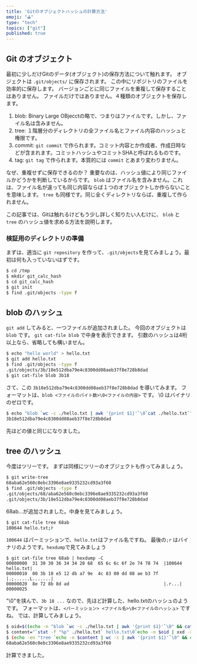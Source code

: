 ```yaml
---
title: 'Gitのオブジェクトハッシュの計算方法'
emoji: "⛳"
type: "tech"
topics: ["git"]
published: true
---
```


## Git のオブジェクト

最初に少しだけGitのデータ(オブジェクト)の保存方法について触れます。
オブジェクトは `.git/objects/` に保存されます。
この中にリポジトリのファイルを効率的に保存します。
バージョンごとに同じファイルを重複して保存することはありません。
ファイルだけではありません。４種類のオブジェクトを保存します。

1. blob: Binary Large OBjecctの略で、つまりはファイルです。しかし、ファイル名は含みません。
2. tree: １階層分のディレクトリの全ファイル名とファイル内容のハッシュと権限です。
3. commit: `git commit` で作られます。コミット内容とか作成者、作成日時などが含まれます。コミットハッシュやコミットSHAと呼ばれるものです。
4. tag: `git tag` で作られます。本質的には `commit` とあまり変わりません。

なぜ、重複せずに保存できるのか？
重要なのは、ハッシュ値により同じファイルかどうかを判断しているからです。
`blob` はファイル名を含みません。これは、ファイル名が違っても同じ内容ならば１つのオブジェクトしか作らないことを意味します。
`tree` も同様です。同じ全くディレクトリならば、重複して作られません。

この記事では、Gitは触れるけどもう少し詳しく知りたい人むけに、 `blob` と `tree` のハッシュ値を求める方法を説明します。

### 検証用のディレクトリの準備
まずは、適当に `git repository` を作って、`.git/objects`を見てみましょう。最初は何も入っていないはずです。
```bash
$ cd /tmp
$ mkdir git_calc_hash
$ cd git_calc_hash
$ git init
$ find .git/objects -type f
```

## blob のハッシュ

`git add` してみると、一つファイルが追加されました。
今回のオブジェクトは `blob` です。 `git cat-file blob` で中身を表示できます。
引数のハッシュは4桁以上なら、省略しても構いません。

```bash
$ echo "hello world" > hello.txt
$ git add hello.txt
$ find .git/objects -type f
.git/objects/3b/18e512dba79e4c8300dd08aeb37f8e728b8dad
$ git cat-file blob 3b18
```

さて、この `3b18e512dba79e4c8300dd08aeb37f8e728b8dad` を導いてみます。
フォーマットは、`blob <ファイルのバイト数>\0<ファイルの内容>` です。
\0 はバイナリのゼロです。

```bash
$ echo "blob `wc -c ./hello.txt | awk '{print $1}'`\0`cat ./hello.txt`" | openssl sha1
3b18e512dba79e4c8300dd08aeb37f8e728b8dad
```

先ほどの値と同じになりました。

## tree のハッシュ

今度はツリーです。
まずは同様にツリーのオブジェクトも作ってみましょう。

```bash
$ git write-tree
68aba62e560c0ebc3396e8ae9335232cd93a3f60
$ find .git/objects -type f
.git/objects/68/aba62e560c0ebc3396e8ae9335232cd93a3f60
.git/objects/3b/18e512dba79e4c8300dd08aeb37f8e728b8dad
```


68ab...が追加されました。中身を見てみましょう。

```bash
$ git cat-file tree 68ab
100644 hello.txt;ۧr
```

`100644` はパーミッションで、`hello.txt`はファイル名ですね。
最後の`;r` はバイナリのようです。`hexdump`で見てみましょう

```
$ git cat-file tree 68ab | hexdump -C
00000000  31 30 30 36 34 34 20 68  65 6c 6c 6f 2e 74 78 74  |100644 hello.txt|
00000010  00 3b 18 e5 12 db a7 9e  4c 83 00 dd 08 ae b3 7f  |.;......L.......|
00000020  8e 72 8b 8d ad                                    |.r...|
00000025
```

"\0"を挟んで、`3b 18 ...` なので、先ほど計算した、hello.txtのハッシュのようです。
フォーマットは、`<パーミッション> <ファイル名>\0<ファイルのハッシュ>` ですね。
では、計算してみましょう。

```bash
$ oid=$((echo -n "blob `wc -c ./hello.txt | awk '{print $1}'`\0" && cat ./hello.txt) | openssl sha1)
$ content="`stat -f "%p" ./hello.txt` hello.txt\0`echo -n $oid | xxd -r -p -`"
$ (echo -en "tree `echo -n $content | wc -c | awk '{print $1}'`\0" && echo -n $content) | openssl sha1
68aba62e560c0ebc3396e8ae9335232cd93a3f60
```

計算できました。
